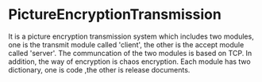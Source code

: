 # PictureEncryptionTransmission
It is a picture encryption transmission system which includes two modules, one is the transmit module called 'client', the other is the accept module called 'server'. The communcation of the two modules is based on TCP. In addition, the way of  encryption is chaos encryption.
Each module has two dictionary, one is code ,the other is release documents.
